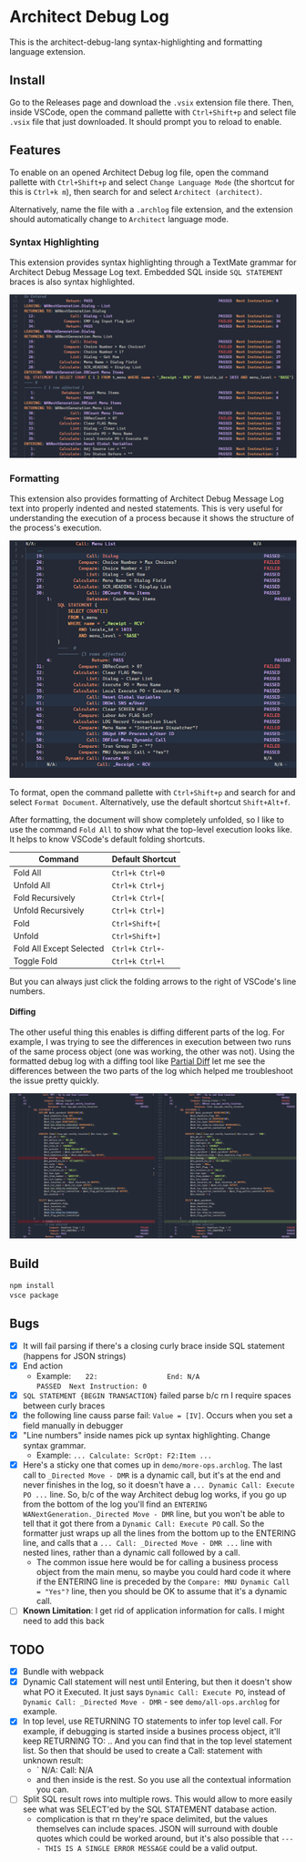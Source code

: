 # Architect Debug Log

This is the architect-debug-lang syntax-highlighting and formatting language extension.

## Install

Go to the Releases page and download the `.vsix` extension file there. Then, inside VSCode, open the command pallette with `Ctrl+Shift+p` and select file `.vsix` file that just downloaded. It should prompt you to reload to enable.

## Features

To enable on an opened Architect Debug log file, open the command pallette with `Ctrl+Shift+p` and select `Change Language Mode` (the shortcut for this is `Ctrl+k m`), then search for and select `Architect (architect)`.

Alternatively, name the file with a `.archlog` file extension, and the extension should automatically change to `Architect` language mode.

### Syntax Highlighting

This extension provides syntax highlighting through a TextMate grammar for Architect Debug Message Log text. Embedded SQL inside `SQL STATEMENT` braces is also syntax highlighted.

![syntax highlighting example](images/syntax-highlighting.png)

### Formatting

This extension also provides formatting of Architect Debug Message Log text into properly indented and nested statements. This is very useful for understanding the execution of a process because it shows the structure of the process's execution.

![formatted example](images/formatted.png)

To format, open the command pallette with `Ctrl+Shift+p` and search for and select `Format Document`. Alternatively, use the default shortcut `Shift+Alt+f`.

After formatting, the document will show completely unfolded, so I like to use the command `Fold All` to show what the top-level execution looks like. It helps to know VSCode's default folding shortcuts.

| Command | Default Shortcut |
| ---- | ---- |
| Fold All | `Ctrl+k Ctrl+0` |
| Unfold All | `Ctrl+k Ctrl+j` |
| Fold Recursively | `Ctrl+k Ctrl+[` |
| Unfold Recursively | `Ctrl+k Ctrl+]` |
| Fold | `Ctrl+Shift+[` |
| Unfold | `Ctrl+Shift+]` |
| Fold All Except Selected | `Ctrl+k Ctrl+-` |
| Toggle Fold | `Ctrl+k Ctrl+l` |

But you can always just click the folding arrows to the right of VSCode's line numbers.

#### Diffing

The other useful thing this enables is diffing different parts of the log. For example, I was trying to see the differences in execution between two runs of the same process object (one was working, the other was not). Using the formatted debug log with a diffing tool like [Partial Diff](https://marketplace.visualstudio.com/items?itemName=ryu1kn.partial-diff) let me see the differences between the two parts of the log which helped me troubleshoot the issue pretty quickly.

![Log diff](images/diff.png)

## Build

```sh
npm install
vsce package
```

## Bugs

- [X] It will fail parsing if there's a closing curly brace inside SQL statement (happens for JSON strings)
- [X] End action
	- Example: `   22:                 End: N/A                                                          PASSED  Next Instruction: 0`
- [X] `SQL STATEMENT {BEGIN TRANSACTION}` failed parse b/c rn I require spaces between curly braces
- [X] the following line causs parse fail: `Value = [IV]`. Occurs when you set a field manually in debugger
- [X] "Line numbers" inside names pick up syntax highlighting. Change syntax grammar.
	- Example: `... Calculate: ScrOpt: F2:Item ...`
- [X] Here's a sticky one that comes up in `demo/more-ops.archlog`. The last call to `_Directed Move - DMR` is a dynamic call, but it's at the end and never finishes in the log, so it doesn't have a `... Dynamic Call: Execute PO ...` line. So, b/c of the way Architect debug log works, if you go up from the bottom of the log you'll find an `ENTERING WANextGeneration._Directed Move - DMR` line, but you won't be able to tell that it got there from a `Dynamic Call: Execute PO` call. So the formatter just wraps up all the lines from the bottom up to the ENTERING line, and calls that a `... Call: _Directed Move - DMR ...` line with nested lines, rather than a dynamic call followed by a call.
	- The common issue here would be for calling a business process object from the main menu, so maybe you could hard code it where if the ENTERING line is preceded by the `Compare: MNU Dynamic Call = "Yes"?` line, then you should be OK to assume that it's a dynamic call. 
- [ ] **Known Limitation**: I get rid of application information for calls. I might need to add this back

## TODO

- [X] Bundle with webpack
- [X] Dynamic Call statement will nest until Entering, but then it doesn't show what PO it Executed. It just says `Dynamic Call: Execute PO`, instead of `Dynamic Call: _Directed Move - DMR` - see `demo/all-ops.archlog` for example.
- [X] In top level, use RETURNING TO statements to infer top level call. For example, if debugging is started inside a busines process object, it'll keep RETURNING TO: <app>.<bpo>. And you can find that in the top level statement list. So then that should be used to create a Call: <bpo> statement with unknown result:
	- ` N/A:                Call: <bpo>                       N/A
	- and then inside is the rest. So you use all the contextual information you can.
- [ ] Split SQL result rows into multiple rows. This would allow to more easily see what was SELECT'ed by the SQL STATEMENT database action.
	- complication is that rn they're space delimited, but the values themselves can include spaces. JSON will surround with double quotes which could be worked around, but it's also possible that `---- THIS IS A SINGLE ERROR MESSAGE` could be a valid output.